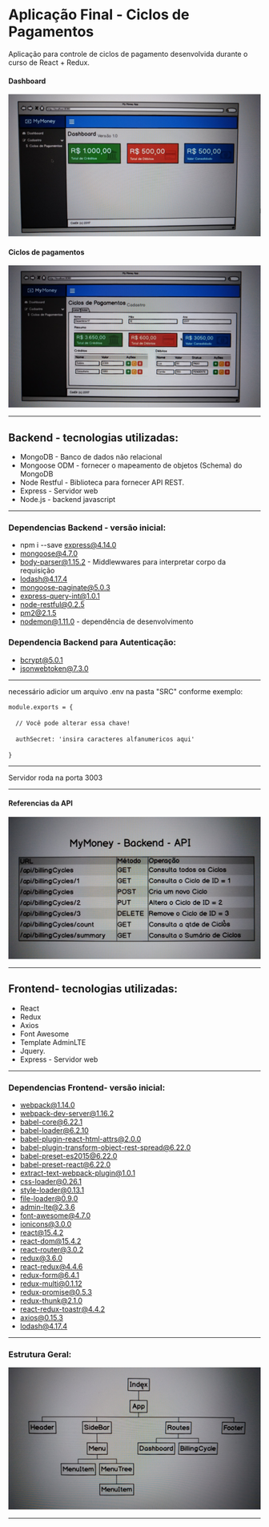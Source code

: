 # Aplicação Final - Ciclos de Pagamentos

Aplicação para controle de ciclos de pagamento desenvolvida durante o curso de React + Redux.

#### Dashboard
![Dashboard da aplicação](img/dashboard.jpg)  


#### Ciclos de pagamentos 
![Dashboard da aplicação](img/Ciclos_de_pagamentos.jpg)

---

## Backend - tecnologias utilizadas:

* MongoDB - Banco de dados não relacional
* Mongoose ODM -  fornecer o mapeamento de objetos (Schema) do MongoDB
* Node Restful - Biblioteca para fornecer API REST.
* Express - Servidor web
* Node.js - backend javascript



---

### Dependencias Backend - versão inicial: 

* npm i --save express@4.14.0
* mongoose@4.7.0
* body-parser@1.15.2 - Middlewwares para interpretar corpo da requisição 
* lodash@4.17.4 
* mongoose-paginate@5.0.3
* express-query-int@1.0.1
* node-restful@0.2.5
* pm2@2.1.5
* nodemon@1.11.0 - dependência de desenvolvimento

### Dependencia Backend para Autenticação:

* bcrypt@5.0.1
* jsonwebtoken@7.3.0

---

necessário adicior um arquivo .env na pasta "SRC" conforme exemplo:
~~~javascritp 
module.exports = {

  // Você pode alterar essa chave!

  authSecret: 'insira caracteres alfanumericos aqui'

}
~~~



---

Servidor roda na porta 3003 

---


#### Referencias da API

![Dashboard da aplicação](img/referencia_api.jpg)  


---

## Frontend- tecnologias utilizadas:

* React
* Redux
* Axios
* Font Awesome
* Template AdminLTE
* Jquery.
* Express - Servidor web

---

### Dependencias Frontend- versão inicial: 

* webpack@1.14.0 
* webpack-dev-server@1.16.2
* babel-core@6.22.1 
* babel-loader@6.2.10 
* babel-plugin-react-html-attrs@2.0.0 
* babel-plugin-transform-object-rest-spread@6.22.0 
* babel-preset-es2015@6.22.0 
* babel-preset-react@6.22.0
* extract-text-webpack-plugin@1.0.1 
* css-loader@0.26.1 
* style-loader@0.13.1 
* file-loader@0.9.0
* admin-lte@2.3.6 
* font-awesome@4.7.0 
* ionicons@3.0.0
* react@15.4.2 
* react-dom@15.4.2 
* react-router@3.0.2 
* redux@3.6.0 
* react-redux@4.4.6 
* redux-form@6.4.1 
* redux-multi@0.1.12 
* redux-promise@0.5.3 
* redux-thunk@2.1.0 
* react-redux-toastr@4.4.2 
* axios@0.15.3 
* lodash@4.17.4 



---

### Estrutura Geral: 

![Dashboard da aplicação](img/Estrutura_Geral.jpg)



---

### 
